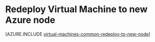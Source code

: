 <properties 
	pageTitle="Redeploy Virtual Machines | Microsoft Azure" 
	description="Describes how to redeploy Virtual Machines to mitigate RDP connection issues." 
	services="virtual-machines-windows" 
	documentationCenter="virtual-machines" 
	authors="iainfoulds" 
	manager="timlt"
	tags="azure-resource-manager,top-support-issue" 
/>
	

<tags
	ms.service="virtual-machines-windows"
	ms.date="04/13/2016"
	wacn.date=""/>


# Redeploy Virtual Machine to new Azure node

[AZURE.INCLUDE [virtual-machines-common-redeploy-to-new-node](../includes/virtual-machines-common-redeploy-to-new-node.md)]